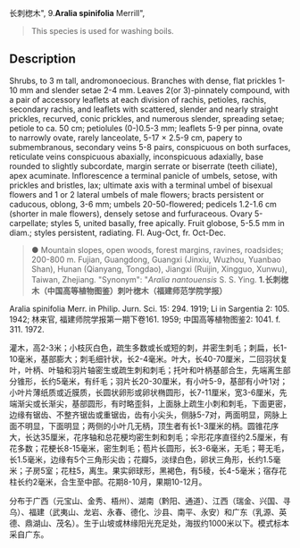 长刺楤木",
9.**Aralia spinifolia** Merrill",

> This species is used for washing boils.

## Description
Shrubs, to 3 m tall, andromonoecious. Branches with dense, flat prickles 1-10 mm and slender setae 2-4 mm. Leaves 2(or 3)-pinnately compound, with a pair of accessory leaflets at each division of rachis, petioles, rachis, secondary rachis, and leaflets with scattered, slender and nearly straight prickles, recurved, conic prickles, and numerous slender, spreading setae; petiole to ca. 50 cm; petiolules (0-)0.5-3 mm; leaflets 5-9 per pinna, ovate to narrowly ovate, rarely lanceolate, 5-17 × 2.5-9 cm, papery to submembranous, secondary veins 5-8 pairs, conspicuous on both surfaces, reticulate veins conspicuous abaxially, inconspicuous adaxially, base rounded to slightly subcordate, margin serrate or biserrate (teeth ciliate), apex acuminate. Inflorescence a terminal panicle of umbels, setose, with prickles and bristles, lax; ultimate axis with a terminal umbel of bisexual flowers and 1 or 2 lateral umbels of male flowers; bracts persistent or caducous, oblong, 3-6 mm; umbels 20-50-flowered; pedicels 1.2-1.6 cm (shorter in male flowers), densely setose and furfuraceous. Ovary 5-carpellate; styles 5, united basally, free apically. Fruit globose, 5-5.5 mm in diam.; styles persistent, radiating. Fl. Aug-Oct, fr. Oct-Dec.

> ● Mountain slopes, open woods, forest margins, ravines, roadsides; 200-800 m. Fujian, Guangdong, Guangxi (Jinxiu, Wuzhou, Yuanbao Shan), Hunan (Qianyang, Tongdao), Jiangxi (Ruijin, Xingguo, Xunwu), Taiwan, Zhejiang.
  "Synonym": "*Aralia nantouensis* S. S. Ying.
**1.长刺楤木（中国高等植物图鉴）刺叶楤木（福建师范学院学报）**

Aralia spinifolia Merr. in Philip. Jurn. Sci. 15: 294. 1919; Li in Sargentia 2: 105. 1942; 林来官, 福建师院学报第一期下卷161. 1959; 中国高等植物图鉴2: 1041. f. 311. 1972.

灌木，高2-3米；小枝灰白色，疏生多数或长或短的刺，并密生刺毛；刺扁，长1-10毫米，基部膨大；刺毛细针状，长2-4毫米。叶大，长40-70厘米，二回羽状复叶，叶柄、叶轴和羽片轴密生或疏生刺和刺毛；托叶和叶柄基部合生，先端离生部分锥形，长约5毫米，有纤毛；羽片长20-30厘米，有小叶5-9，基部有小叶1对；小叶片薄纸质或近膜质，长圆状卵形或卵状椭圆形，长7-11厘米，宽3-6厘米，先端渐尖或长渐尖，基部圆形，有时略歪斜，上面脉上疏生小刺和刺毛，下面更密，边缘有锯齿、不整齐锯齿或重锯齿，齿有小尖头，侧脉5-7对，两面明显，网脉上面不明显，下面明显；两侧的小叶几无柄，顶生者有长1-3厘米的柄。圆锥花序大，长达35厘米，花序轴和总花梗均密生刺和刺毛；伞形花序直径约2.5厘米，有花多数；花梗长8-15毫米，密生刺毛；苞片长圆形，长3-6毫米，无毛；萼无毛，长1.5毫米，边缘有5个三角形尖齿；花瓣5，淡绿白色，卵状三角形，长约1.5毫米；子房5室；花柱5，离生。果实卵球形，黑褐色，有5稜，长4-5毫米；宿存花柱长约2毫米，合生至中部。花期8-10月，果期10-12月。

分布于广西（元宝山、金秀、梧州）、湖南（黔阳、通道）、江西（瑞金、兴国、寻乌）、福建（武夷山、龙岩、永春、德化、沙县、南平、永安）和广东（乳源、英德、鼎湖山、茂名）。生于山坡或林缘阳光充足处，海拔约1000米以下。模式标本采自广东。
